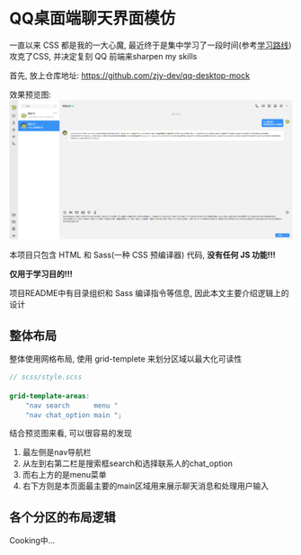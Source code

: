 # QQ桌面端聊天界面模仿

一直以来 CSS 都是我的一大心魔, 最近终于是集中学习了一段时间(参考[学习路线](../学习路线.md))攻克了CSS, 并决定复刻 QQ 前端来sharpen my skills

首先, 放上仓库地址: https://github.com/zjy-dev/qq-desktop-mock

效果预览图:
![预览图](./preview.png)

本项目只包含 HTML 和 Sass(一种 CSS 预编译器) 代码, **没有任何 JS 功能!!!**

**仅用于学习目的!!!**

项目README中有目录组织和 Sass 编译指令等信息, 因此本文主要介绍逻辑上的设计

## 整体布局

整体使用网格布局, 使用 grid-templete 来划分区域以最大化可读性
```scss
// scss/style.scss 

grid-template-areas:
    "nav search      menu "
    "nav chat_option main ";
```

结合预览图来看, 可以很容易的发现
1. 最左侧是nav导航栏
2. 从左到右第二栏是搜索框search和选择联系人的chat_option
3. 而右上方的是menu菜单
4. 右下方则是本页面最主要的main区域用来展示聊天消息和处理用户输入

## 各个分区的布局逻辑

Cooking中...